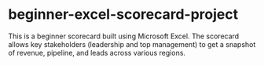 # beginner-excel-scorecard-project
This is a beginner scorecard built using Microsoft Excel. The scorecard allows key stakeholders (leadership and top management) to get a snapshot of revenue, pipeline, and leads across various regions.
